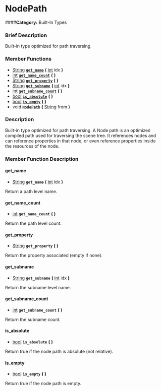 #  NodePath  
####**Category:** Built-In Types

###  Brief Description  
Built-in type optimized for path traversing.

###  Member Functions 
  * [String](class_string)  **[`get_name`](#get_name)**  **(** [int](class_int) idx  **)**
  * [int](class_int)  **[`get_name_count`](#get_name_count)**  **(** **)**
  * [String](class_string)  **[`get_property`](#get_property)**  **(** **)**
  * [String](class_string)  **[`get_subname`](#get_subname)**  **(** [int](class_int) idx  **)**
  * [int](class_int)  **[`get_subname_count`](#get_subname_count)**  **(** **)**
  * [bool](class_bool)  **[`is_absolute`](#is_absolute)**  **(** **)**
  * [bool](class_bool)  **[`is_empty`](#is_empty)**  **(** **)**
  * void  **[`NodePath`](#NodePath)**  **(** [String](class_string) from  **)**

###  Description  
Built-in type optimized for path traversing. A Node path is an optimized compiled path used for traversing the scene tree. 
        It references nodes and can reference properties in that node, or even reference properties inside the resources of the node.

###  Member Function Description  

#### <a name="get_name">get_name</a>
  * [String](class_string)  **`get_name`**  **(** [int](class_int) idx  **)**

Return a path level name.

#### <a name="get_name_count">get_name_count</a>
  * [int](class_int)  **`get_name_count`**  **(** **)**

Return the path level count.

#### <a name="get_property">get_property</a>
  * [String](class_string)  **`get_property`**  **(** **)**

Return the property associated (empty if none).

#### <a name="get_subname">get_subname</a>
  * [String](class_string)  **`get_subname`**  **(** [int](class_int) idx  **)**

Return the subname level name.

#### <a name="get_subname_count">get_subname_count</a>
  * [int](class_int)  **`get_subname_count`**  **(** **)**

Return the subname count.

#### <a name="is_absolute">is_absolute</a>
  * [bool](class_bool)  **`is_absolute`**  **(** **)**

Return true if the node path is absolute (not relative).

#### <a name="is_empty">is_empty</a>
  * [bool](class_bool)  **`is_empty`**  **(** **)**

Return true if the node path is empty.
